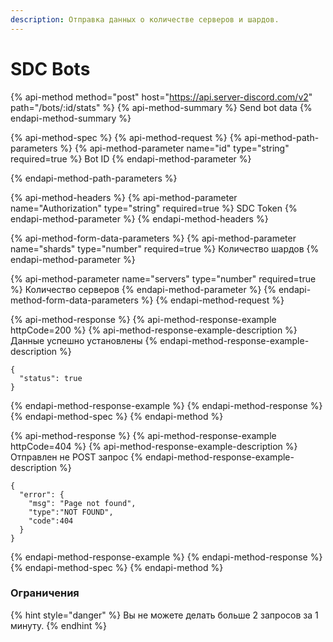 ```yaml
---
description: Отправка данных о количестве серверов и шардов.
---
```


# SDC Bots

{% api-method method="post" host="https://api.server-discord.com/v2" path="/bots/:id/stats" %}
{% api-method-summary %}
Send bot data
{% endapi-method-summary %}

{% api-method-spec %}
{% api-method-request %}
{% api-method-path-parameters %}
{% api-method-parameter name="id" type="string" required=true %}
Bot ID
{% endapi-method-parameter %}

{% endapi-method-path-parameters %}

{% api-method-headers %}
{% api-method-parameter name="Authorization" type="string" required=true %}
SDC Token
{% endapi-method-parameter %}
{% endapi-method-headers %}

{% api-method-form-data-parameters %}
{% api-method-parameter name="shards" type="number" required=true %}
Количество шардов
{% endapi-method-parameter %}

{% api-method-parameter name="servers" type="number" required=true %}
Количество серверов
{% endapi-method-parameter %}
{% endapi-method-form-data-parameters %}
{% endapi-method-request %}

{% api-method-response %}
{% api-method-response-example httpCode=200 %}
{% api-method-response-example-description %}
Данные успешно установлены
{% endapi-method-response-example-description %}

```
{
  "status": true
}
```
{% endapi-method-response-example %}
{% endapi-method-response %}
{% endapi-method-spec %}
{% endapi-method %}

{% api-method-response %}
{% api-method-response-example httpCode=404 %}
{% api-method-response-example-description %}
Отправлен не POST запрос
{% endapi-method-response-example-description %}

```
{
  "error": {
    "msg": "Page not found",
    "type":"NOT FOUND",
    "code":404
  }
}
```
{% endapi-method-response-example %}
{% endapi-method-response %}
{% endapi-method-spec %}
{% endapi-method %}                                                                                                 

### Ограничения

{% hint style="danger" %}
Вы не можете делать больше 2 запросов за 1 минуту.
{% endhint %}
